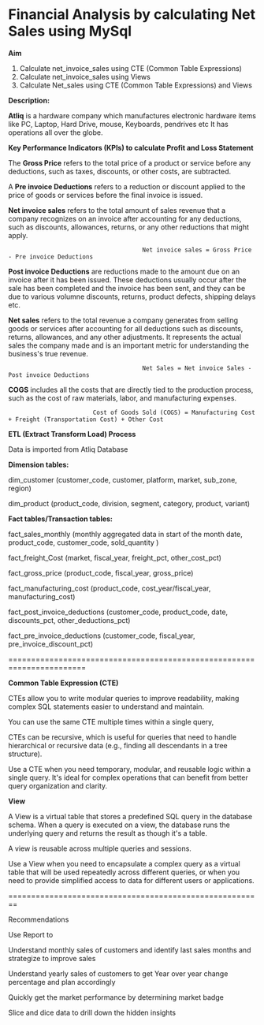 # Financial Analysis by calculating Net Sales using MySql

**Aim**

1. Calculate net_invoice_sales using CTE (Common Table Expressions)
2. Calculate net_invoice_sales using Views
3. Calculate Net_sales using CTE (Common Table Expressions) and Views

**Description:**

**Atliq** is a hardware company which manufactures electronic hardware items like PC, Laptop, Hard Drive, mouse, Keyboards, pendrives etc It has operations all over the globe.
           
**Key Performance Indicators (KPIs) to calculate Profit and Loss Statement**

The **Gross Price** refers to the total price of a product or service before any deductions, such as taxes, discounts, or other costs, are subtracted.

A **Pre invoice Deductions** refers to a reduction or discount applied to the price of goods or services before the final invoice is issued.

**Net invoice sales** refers to the total amount of sales revenue that a company recognizes on an invoice after accounting for any deductions, such as discounts, allowances, returns, or any other reductions that might apply.

                                          Net invoice sales = Gross Price - Pre invoice Deductions
                                          
**Post invoice Deductions** are reductions made to the amount due on an invoice after it has been issued. These deductions usually occur after the sale has been completed and the invoice has been sent, and they can be due to various volumne discounts, returns, product defects, shipping delays etc.

**Net sales** refers to the total revenue a company generates from selling goods or services after accounting for all deductions such as discounts, returns, allowances, and any other adjustments. It represents the actual sales the company made and is an important metric for understanding the business's true revenue.

                                          Net Sales = Net invoice Sales - Post invoice Deductions
                                          
**COGS** includes all the costs that are directly tied to the production process, such as the cost of raw materials, labor, and manufacturing expenses.

                            Cost of Goods Sold (COGS) = Manufacturing Cost + Freight (Transportation Cost) + Other Cost  
                            
**ETL (Extract Transform Load) Process**

Data is imported from Atliq Database

**Dimension tables:**

dim_customer (customer_code, customer, platform, market, sub_zone, region)

dim_product (product_code, division, segment, category, product, variant)

**Fact tables/Transaction tables:**

fact_sales_monthly (monthly aggregated data in start of the month date, product_code, customer_code, sold_quantity )

fact_freight_Cost (market, fiscal_year, freight_pct, other_cost_pct)

fact_gross_price (product_code, fiscal_year, gross_price)

fact_manufacturing_cost (product_code, cost_year/fiscal_year, manufacturing_cost)

fact_post_invoice_deductions (customer_code, product_code, date, discounts_pct, other_deductions_pct)

fact_pre_invoice_deductions (customer_code, fiscal_year, pre_invoice_discount_pct)

=======================================================================

**Common Table Expression (CTE)**

CTEs allow you to write modular queries to improve readability, making complex SQL statements easier to understand and maintain.

You can use the same CTE multiple times within a single query,

CTEs can be recursive, which is useful for queries that need to handle hierarchical or recursive data (e.g., finding all descendants in a tree structure).

Use a CTE when you need temporary, modular, and reusable logic within a single query. It's ideal for complex operations that can benefit from better query organization and clarity.

**View**

A View is a virtual table that stores a predefined SQL query in the database schema. When a query is executed on a view, the database runs the underlying query and returns the result as though it's a table.

A view is reusable across multiple queries and sessions.

Use a View when you need to encapsulate a complex query as a virtual table that will be used repeatedly across different queries, or when you need to provide simplified access to data for different users or applications.

========================================================

Recommendations

Use Report to

Understand monthly sales of customers and identify last sales months and strategize to improve sales

Understand yearly sales of customers to get Year over year change percentage and plan accordingly

Quickly get the market performance by determining market badge

Slice and dice data to drill down the hidden insights
